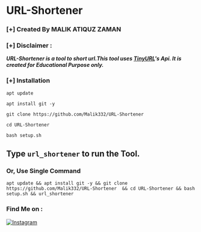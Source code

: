 # URL-Shortener

### [+] Created By MALIK ATIQUZ ZAMAN
### [+] Disclaimer :
***URL-Shortener is a tool to short url.This tool uses [TinyURL](https://tinyurl.com/)'s Api. It is created for Educational Purpose only.***


### [+] Installation
```apt update```

```apt install git -y```

```git clone https://github.com/Malik332/URL-Shortener ```

```cd URL-Shortener```

```bash setup.sh```

## Type `url_shortener` to run the Tool.
### Or, Use Single Command
```
apt update && apt install git -y && git clone https://github.com/Malik332/URL-Shortener  && cd URL-Shortener && bash setup.sh && url_shortener
```

### Find Me on :
[![Instagram](https://img.shields.io/badge/Instagram-malik__atiquz__.zaman-blue)](www.instagram.com/malik_atiquz_.zaman)


